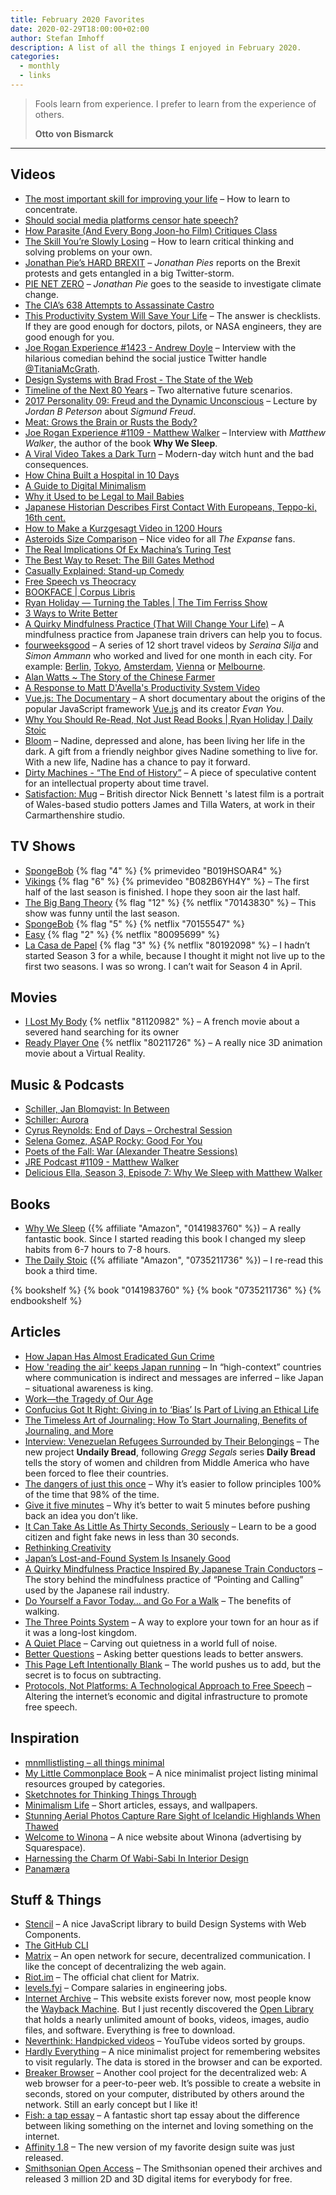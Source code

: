 ```yaml
---
title: February 2020 Favorites
date: 2020-02-29T18:00:00+02:00
author: Stefan Imhoff
description: A list of all the things I enjoyed in February 2020.
categories:
  - monthly
  - links
---
```


> Fools learn from experience. I prefer to learn from the experience of others.
>
> **Otto von Bismarck**

---

## Videos

- [The most important skill for improving your life](https://youtu.be/SIsCy663mz4) – How to learn to concentrate.
- [Should social media platforms censor hate speech?](https://youtu.be/VY_X_rHqY80)
- [How Parasite (And Every Bong Joon-ho Film) Critiques Class](https://youtu.be/BhEgGxaeCqM)
- [The Skill You’re Slowly Losing](https://youtu.be/31Rp5LemYeA) – How to learn critical thinking and solving problems on your own.
- [Jonathan Pie’s HARD BREXIT](https://youtu.be/Lvm3xeO1lA0) – _Jonathan Pies_ reports on the Brexit protests and gets entangled in a big Twitter-storm.
- [PIE NET ZERO](https://youtu.be/o-YuoWaCfhI) – _Jonathan Pie_ goes to the seaside to investigate climate change.
- [The CIA’s 638 Attempts to Assassinate Castro](https://youtu.be/Ly7L9PdWpB8)
- [This Productivity System Will Save Your Life](https://youtu.be/8n2vL2I__WY) – The answer is checklists. If they are good enough for doctors, pilots, or NASA engineers, they are good enough for you.
- [Joe Rogan Experience #1423 - Andrew Doyle](https://youtu.be/NIxhH85cQMY) – Interview with the hilarious comedian behind the social justice Twitter handle [@TitaniaMcGrath](https://twitter.com/TitaniaMcGrath).
- [Design Systems with Brad Frost - The State of the Web](https://youtu.be/2M6dJ2Uynhg)
- [Timeline of the Next 80 Years](https://youtu.be/-eVdksZHqpo) – Two alternative future scenarios.
- [2017 Personality 09: Freud and the Dynamic Unconscious](https://youtu.be/YFWLwYyrMRE) – Lecture by _Jordan B Peterson_ about _Sigmund Freud_.
- [Meat: Grows the Brain or Rusts the Body?](https://youtu.be/1MH2ZKt35K4)
- [Joe Rogan Experience #1109 - Matthew Walker](https://youtu.be/pwaWilO_Pig) – Interview with _Matthew Walker_, the author of the book **Why We Sleep**.
- [A Viral Video Takes a Dark Turn](https://youtu.be/AwfYTkVgkiQ) – Modern-day witch hunt and the bad consequences.
- [How China Built a Hospital in 10 Days](https://youtu.be/3Sh7hghljuQ)
- [A Guide to Digital Minimalism](https://youtu.be/OFnX4beKdfQ)
- [Why it Used to be Legal to Mail Babies](https://youtu.be/h1-gM3RetTs)
- [Japanese Historian Describes First Contact With Europeans, Teppo-ki, 16th cent.](https://youtu.be/xZnaCel6LdU)
- [How to Make a Kurzgesagt Video in 1200 Hours](https://youtu.be/uFk0mgljtns)
- [Asteroids Size Comparison](https://youtu.be/bSkPNMjRRio) – Nice video for all _The Expanse_ fans.
- [The Real Implications Of Ex Machina’s Turing Test](https://youtu.be/nmjgM8fPSLU)
- [The Best Way to Reset: The Bill Gates Method](https://youtu.be/ZcGVQPYKSiU)
- [Casually Explained: Stand-up Comedy](https://youtu.be/vOM-ekg708I)
- [Free Speech vs Theocracy](https://youtu.be/uRziup0ksDU)
- [BOOKFACE | Corpus Libris](https://vimeo.com/391933063)
- [Ryan Holiday — Turning the Tables | The Tim Ferriss Show](https://youtu.be/p3Yjx4PKIkk)
- [3 Ways to Write Better](https://youtu.be/m5rv_bY3DMM)
- [A Quirky Mindfulness Practice (That Will Change Your Life)](https://youtu.be/6IpWqLqEvXM) – A mindfulness practice from Japanese train drivers can help you to focus.
- [fourweeksgood](https://www.youtube.com/channel/UCo-elCRTweAKBjqzoKLfP6A/) – A series of 12 short travel videos by _Seraina Silja_ and _Simon Ammann_ who worked and lived for one month in each city. For example: [Berlin](https://youtu.be/8cHQi3Db0Yw), [Tokyo](https://www.youtube.com/watch?v=cNMgsqpZZUg), [Amsterdam](https://www.youtube.com/watch?v=F_yJswewWzg), [Vienna](https://www.youtube.com/watch?v=bgw4zciF4p8) or [Melbourne](https://www.youtube.com/watch?v=cubZOq2BV14).
- [Alan Watts ~ The Story of the Chinese Farmer](https://youtu.be/byQrdnq7_H0)
- [A Response to Matt D'Avella's Productivity System Video](https://youtu.be/01DBbTQwYIE)
- [Vue.js: The Documentary](https://youtu.be/OrxmtDw4pVI) – A short documentary about the origins of the popular JavaScript framework [Vue.js](https://vuejs.org/) and its creator _Evan You_.
- [Why You Should Re-Read, Not Just Read Books | Ryan Holiday | Daily Stoic](https://youtu.be/WaWdjuz-nNU)
- [Bloom](https://vimeo.com/29865151) – Nadine, depressed and alone, has been living her life in the dark. A gift from a friendly neighbor gives Nadine something to live for. With a new life, Nadine has a chance to pay it forward.
- [Dirty Machines - “The End of History”](https://vimeo.com/393064046) – A piece of speculative content for an intellectual property about time travel.
- [Satisfaction: Mug](https://youtu.be/acPhktaGn5o) – British director Nick Bennett 's latest film is a portrait of Wales-based studio potters James and Tilla Waters, at work in their Carmarthenshire studio.

## TV Shows

- [SpongeBob](https://www.themoviedb.org/tv/387-spongebob-squarepants) {% flag "4" %} {% primevideo "B019HSOAR4" %}
- [Vikings](https://www.themoviedb.org/tv/44217-vikings) {% flag "6" %} {% primevideo "B082B6YH4Y" %} – The first half of the last season is finished. I hope they soon air the last half.
- [The Big Bang Theory](https://www.themoviedb.org/tv/1418-the-big-bang-theory) {% flag "12" %} {% netflix "70143830" %} – This show was funny until the last season.
- [SpongeBob](https://www.themoviedb.org/tv/387-spongebob-squarepants) {% flag "5" %} {% netflix "70155547" %}
- [Easy](https://www.themoviedb.org/tv/67780-easy) {% flag "2" %} {% netflix "80095699" %}
- [La Casa de Papel](https://www.themoviedb.org/tv/71446-la-casa-de-papel) {% flag "3" %} {% netflix "80192098" %} – I hadn’t started Season 3 for a while, because I thought it might not live up to the first two seasons. I was so wrong. I can’t wait for Season 4 in April.

## Movies

- [I Lost My Body](https://www.themoviedb.org/movie/586940-j-ai-perdu-mon-corps) {% netflix "81120982" %} – A french movie about a severed hand searching for its owner
- [Ready Player One](https://www.themoviedb.org/movie/333339-ready-player-one) {% netflix "80211726" %} – A really nice 3D animation movie about a Virtual Reality.

## Music & Podcasts

- [Schiller, Jan Blomqvist: In Between](https://open.spotify.com/track/5KMm0xpzwGkHQnTWSW8kPx)
- [Schiller: Aurora](https://open.spotify.com/track/7kiBmWwD5uWZnHfTvCxRRW)
- [Cyrus Reynolds: End of Days – Orchestral Session](https://open.spotify.com/track/4999RvpPUVwM2Yx1M6t9ng)
- [Selena Gomez, ASAP Rocky: Good For You](https://open.spotify.com/track/5XfywqPX6XBOdYQNbOaQvy)
- [Poets of the Fall: War (Alexander Theatre Sessions)](https://open.spotify.com/track/7HhIogTPLQ9urjbmLFKULo)
- [JRE Podcast #1109 - Matthew Walker](http://podcasts.joerogan.net/podcasts/matthew-walker)
- [Delicious Ella, Season 3, Episode 7: Why We Sleep with Matthew Walker](https://deliciouslyella.com/podcast/why-we-sleep-with-matthew-walker/)

## Books

- [Why We Sleep](https://www.goodreads.com/book/show/36234689-why-we-sleep) ({% affiliate "Amazon", "0141983760" %}) – A really fantastic book. Since I started reading this book I changed my sleep habits from 6-7 hours to 7-8 hours.
- [The Daily Stoic](https://www.goodreads.com/book/show/29093292-the-daily-stoic) ({% affiliate "Amazon", "0735211736" %}) – I re-read this book a third time.

{% bookshelf %}
{% book "0141983760" %}
{% book "0735211736" %}
{% endbookshelf %}

## Articles

- [How Japan Has Almost Eradicated Gun Crime](https://getpocket.com/explore/item/how-japan-has-almost-eradicated-gun-crime)
- [How 'reading the air' keeps Japan running](https://www.bbc.com/worklife/article/20200129-what-is-reading-the-air-in-japan) – In “high-context” countries where communication is indirect and messages are inferred – like Japan – situational awareness is king.
- [Work—the Tragedy of Our Age](https://quillette.com/2020/01/30/work-the-tragedy-of-our-age/)
- [Confucius Got It Right: Giving in to ‘Bias’ Is Part of Living an Ethical Life](https://quillette.com/2020/02/01/confucius-got-it-right-giving-in-to-bias-is-part-of-living-an-ethical-life/)
- [The Timeless Art of Journaling: How To Start Journaling, Benefits of Journaling, and More](https://dailystoic.com/journaling/)
- [Interview: Venezuelan Refugees Surrounded by Their Belongings](https://mymodernmet.com/gregg-segal-undaily-bread/) – The new project **Undaily Bread**, following _Gregg Segals_ series **Daily Bread** tells the story of women and children from Middle America who have been forced to flee their countries.
- [The dangers of just this once](https://www.sketchplanations.com/post/190854197236/the-dangers-of-just-this-once-clayton) – Why it’s easier to follow principles 100% of the time that 98% of the time.
- [Give it five minutes](https://signalvnoise.com/posts/3124-give-it-five-minutes) – Why it’s better to wait 5 minutes before pushing back an idea you don’t like.
- [It Can Take As Little As Thirty Seconds, Seriously](https://hapgood.us/2018/01/23/it-can-take-as-little-as-thirty-seconds-seriously/) – Learn to be a good citizen and fight fake news in less than 30 seconds.
- [Rethinking Creativity](https://bulletjournal.com/blogs/bulletjournalist/rethinking-creativity)
- [Japan’s Lost-and-Found System Is Insanely Good](https://www.citylab.com/life/2020/02/japan-lost-and-found-phone-wallet-purse-tokyo-property-law/604645/)
- [A Quirky Mindfulness Practice Inspired By Japanese Train Conductors](https://www.breakthetwitch.com/mindfulness-practice/) – The story behind the mindfulness practice of “Pointing and Calling” used by the Japanese rail industry.
- [Do Yourself a Favor Today… and Go For a Walk](https://ryanholiday.net/do-yourself-a-favor-today-and-go-for-a-walk/) – The benefits of walking.
- [The Three Points System](https://minimalism.life/journal/the-three-points-system) – A way to explore your town for an hour as if it was a long-lost kingdom.
- [A Quiet Place](https://minimalism.life/journal/a-quiet-place) – Carving out quietness in a world full of noise.
- [Better Questions](https://minimalism.life/journal/better-questions) – Asking better questions leads to better answers.
- [This Page Left Intentionally Blank](https://minimalism.life/journal/this-page-left-intentionally-blank) – The world pushes us to add, but the secret is to focus on subtracting.
- [Protocols, Not Platforms: A Technological Approach to Free Speech](https://knightcolumbia.org/content/protocols-not-platforms-a-technological-approach-to-free-speech) – Altering the internet’s economic and digital infrastructure to promote free speech.

## Inspiration

- [mnmllistlisting – all things minimal](https://mnmll.ist/)
- [My Little Commonplace Book](https://rohdesign.com/weblog/2018/2/25/my-little-commonplace-book.html) – A nice minimalist project listing minimal resources grouped by categories.
- [Sketchnotes for Thinking Things Through](https://rohdesign.com/weblog/2018/3/17/sketchnotes-for-thinking-things-through.html)
- [Minimalism Life](https://minimalism.life/) – Short articles, essays, and wallpapers.
- [Stunning Aerial Photos Capture Rare Sight of Icelandic Highlands When Thawed](https://mymodernmet.com/iceland-highlands-sebastian-muller/)
- [Welcome to Winona](https://www.welcometowinona.com/) – A nice website about Winona (advertising by Squarespace).
- [Harnessing the Charm Of Wabi-Sabi In Interior Design](http://www.home-designing.com/wabi-sabi-in-interior-design)
- [Panamæra](https://panamaera.fr/)

## Stuff & Things

- [Stencil](https://stenciljs.com/) – A nice JavaScript library to build Design Systems with Web Components.
- [The GitHub CLI](https://cli.github.com/)
- [Matrix](https://matrix.org/) – An open network for secure, decentralized communication. I like the concept of decentralizing the web again.
- [Riot.im](https://about.riot.im/) – The official chat client for Matrix.
- [levels.fyi](https://www.levels.fyi/) – Compare salaries in engineering jobs.
- [Internet Archive](https://archive.org/) – This website exists forever now, most people know the [Wayback Machine](https://archive.org/web/). But I just recently discovered the [Open Library](https://openlibrary.org/) that holds a nearly unlimited amount of books, videos, images, audio files, and software. Everything is free to download.
- [Neverthink: Handpicked videos](https://neverthink.tv/) – YouTube videos sorted by groups.
- [Hardly Everything](https://hardlyeverything.com/) – A nice minimalist project for remembering websites to visit regularly. The data is stored in the browser and can be exported.
- [Breaker Browser](https://beakerbrowser.com/) – Another cool project for the decentralized web: A web browser for a peer-to-peer web. It’s possible to create a website in seconds, stored on your computer, distributed by others around the network. Still an early concept but I like it!
- [Fish: a tap essay](https://www.robinsloan.com/fish/) – A fantastic short tap essay about the difference between liking something on the internet and loving something on the internet.
- [Affinity 1.8](https://youtu.be/a1WJgCCiRJs) – The new version of my favorite design suite was just released.
- [Smithsonian Open Access](https://www.si.edu/openaccess) – The Smithsonian opened their archives and released 3 million 2D and 3D digital items for everybody for free.
